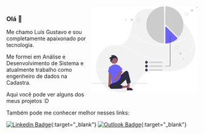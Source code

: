 <img align="right" src="Personal_goals_re_iow7.svg" width="280"/>

### Olá 👋

Me chamo Luís Gustavo e sou completamente apaixonado por tecnologia.

Me formei em Análise e Desenvolvimento de Sistema e atualmente trabalho como engenheiro de dados na Cadastra.

Aqui você pode ver alguns dos meus projetos :D

Também pode me conhecer melhor nesses links:

[![Linkedin Badge](https://img.shields.io/badge/-Lu%C3%ADs%20Gustavo-6633cc?style=flat-square&logo=Linkedin&logoColor=white&link=https://www.linkedin.com/in/Lu%C3%ADs-Gustavo/)](https://www.linkedin.com/in/luís-gustavo/){:target="_blank"} 
[![Outlook Badge](https://img.shields.io/badge/-profissional.gustavo@outlook.com-6633cc?style=flat-square&logo=Microsoft&logoColor=white&link=mailto:profissional.gustavo@outlook.com)](mailto:profissional.gustavo@outlook.com){:target="_blank"}


<!--
**Rickemm/Rickemm** is a ✨ _special_ ✨ repository because its `README.md` (this file) appears on your GitHub profile.

Here are some ideas to get you started:

- 🔭 I’m currently working on ...
- 🌱 I’m currently learning ...
- 👯 I’m looking to collaborate on ...
- 🤔 I’m looking for help with ...
- 💬 Ask me about ...
- 📫 How to reach me: ...
- 😄 Pronouns: ...
- ⚡ Fun fact: ...
-->
